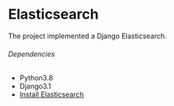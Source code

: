 # Elasticsearch
The project implemented a Django Elasticsearch.

###### Dependencies
- Python3.8
- Django3.1
- [Install Elasticsearch](https://pypi.org/project/elasticsearch-django)

